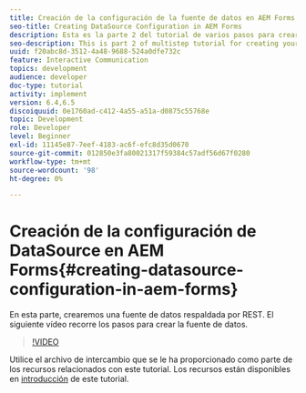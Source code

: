 ```yaml
---
title: Creación de la configuración de la fuente de datos en AEM Forms, parte 2
seo-title: Creating DataSource Configuration in AEM Forms
description: Esta es la parte 2 del tutorial de varios pasos para crear su primer documento interactivo de comunicaciones. En esta parte, crearemos una fuente de datos respaldada por REST.  El siguiente vídeo recorre los pasos para crear la fuente de datos.
seo-description: This is part 2 of multistep tutorial for creating your first interactive communications document. In this part, we will create a REST backed data source.  The following video walks thru the steps to create the data source.
uuid: f20abc8d-3512-4a48-9688-524a0dfe732c
feature: Interactive Communication
topics: development
audience: developer
doc-type: tutorial
activity: implement
version: 6.4,6.5
discoiquuid: 0e1760ad-c412-4a55-a51a-d0875c55768e
topic: Development
role: Developer
level: Beginner
exl-id: 11145e87-7eef-4183-ac6f-efc8d35d0670
source-git-commit: 012850e3fa80021317f59384c57adf56d67f0280
workflow-type: tm+mt
source-wordcount: '98'
ht-degree: 0%

---
```


# Creación de la configuración de DataSource en AEM Forms{#creating-datasource-configuration-in-aem-forms}

En esta parte, crearemos una fuente de datos respaldada por REST.  El siguiente vídeo recorre los pasos para crear la fuente de datos.

>[!VIDEO](https://video.tv.adobe.com/v/22344/?quality=9&learn=on)

Utilice el archivo de intercambio que se le ha proporcionado como parte de los recursos relacionados con este tutorial. Los recursos están disponibles en [introducción](introduction.md) de este tutorial.
